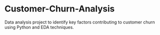 # Customer-Churn-Analysis
Data analysis project to identify key factors contributing to customer churn using Python and EDA techniques.
